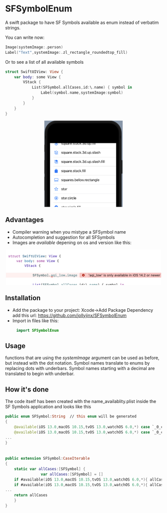 # SFSymbolEnum

A swift package to have SF Symbols available as enum instead of verbatim strings.

You can write now:
```swift
Image(systemImage:.person)
Label("Text",systemImage:.zl_rectangle_roundedtop_fill)
```

Or to see a list of all available symbols
```swift
struct SwiftUIView: View {
    var body: some View {
        VStack {
            List(SFSymbol.allCases,id:\.name) { symbol in
                Label(symbol.name,systemImage:symbol)
            }
        }
    }
}
```
<img src="Images/Example.allCases.png" width="300" style="max-width: 50%; display: block; margin-left: auto; margin-right: auto;" /> 

## Advantages

- Compiler warning when you mistype a SFSymbol name
- Autocompletion and suggestion for all SFSymbols
- Images are *available* depening on os and version like this:

<img src="Images/Example.availableError.png" width="500" style="max-width: 100%; display: block; margin-left: auto; margin-right: auto;" /> 

## Installation

- Add the package to your project: Xcode->Add Package Dependency add this url: https://github.com/jollyjinx/SFSymbolEnum
- Import in files like this:
```swift 
     import SFSymbolEnum
```


## Usage 

functions that are using the *systemImage* argument can be used as before, but instead with the dot notation. 
Symbol names translate to enums by replacing dots with underbars. Symbol names starting with a decimal are translated to begin with underbar.

## How it's done

The code itself has been created with the name_availablity.plist inside the SF Symbols application and looks like this
```swift
public enum SFSymbol:String  // this enum will be generated
{
    @available(iOS 13.0,macOS 10.15,tvOS 13.0,watchOS 6.0,*) case `_0_circle`
    @available(iOS 13.0,macOS 10.15,tvOS 13.0,watchOS 6.0,*) case `_0_circle_fill`
...
}


public extension SFSymbol:CaseIterable
{
    static var allCases:[SFSymbol] {
                var allCases:[SFSymbol] = []
    if #available(iOS 13.0,macOS 10.15,tvOS 13.0,watchOS 6.0,*){ allCases.append(SFSymbol.`_0_circle`) }
    if #available(iOS 13.0,macOS 10.15,tvOS 13.0,watchOS 6.0,*){ allCases.append(SFSymbol.`_0_circle_fill`) }
...
    return allCases	
    }
}

```


